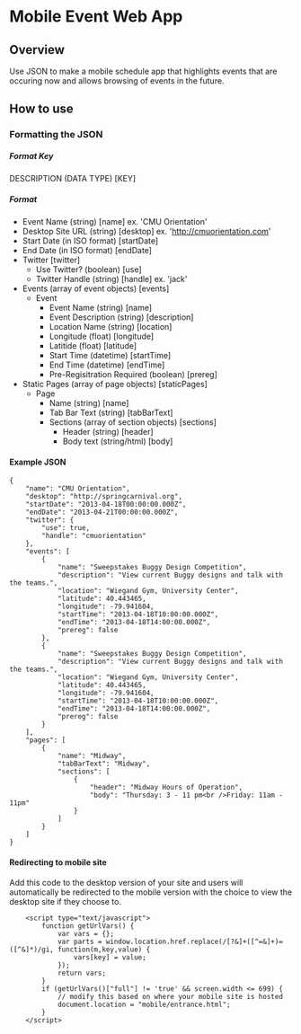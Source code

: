# Mobile Event Web App

## Overview

Use JSON to make a mobile schedule app that highlights events that are occuring now and allows browsing of events in the future.

## How to use

### Formatting the JSON

##### Format Key
DESCRIPTION (DATA TYPE) [KEY]

##### Format
* Event Name (string) [name] ex. 'CMU Orientation'
* Desktop Site URL (string) [desktop] ex. 'http://cmuorientation.com'
* Start Date (in ISO format) [startDate]
* End Date (in ISO format) [endDate]
* Twitter [twitter]
	* Use Twitter? (boolean) [use]
	* Twitter Handle (string) [handle] ex. 'jack'
* Events (array of event objects) [events]
	* Event	 
		* Event Name (string) [name]
		* Event Description (string) [description]
		* Location Name (string) [location]
		* Longitude (float) [longitude] 
		* Latitide (float) [latitude]
		* Start Time (datetime) [startTime]
		* End Time (datetime) [endTime]
		* Pre-Regisitration Required (boolean) [prereg]
* Static Pages (array of page objects) [staticPages]
	* Page
		* Name (string) [name]
		* Tab Bar Text (string) [tabBarText]
		* Sections (array of section objects) [sections]
			* Header (string) [header]
			* Body text (string/html) [body]
			
#### Example JSON
```
{
    "name": "CMU Orientation",
    "desktop": "http://springcarnival.org",
    "startDate": "2013-04-18T00:00:00.000Z",
    "endDate": "2013-04-21T00:00:00.000Z",
    "twitter": {
        "use": true,
        "handle": "cmuorientation"
    },
    "events": [
        {
            "name": "Sweepstakes Buggy Design Competition",
            "description": "View current Buggy designs and talk with the teams.",
            "location": "Wiegand Gym, University Center",
            "latitude": 40.443465,
            "longitude": -79.941604,
            "startTime": "2013-04-18T10:00:00.000Z",
            "endTime": "2013-04-18T14:00:00.000Z",
            "prereg": false
        },
        {
            "name": "Sweepstakes Buggy Design Competition",
            "description": "View current Buggy designs and talk with the teams.",
            "location": "Wiegand Gym, University Center",
            "latitude": 40.443465,
            "longitude": -79.941604,
            "startTime": "2013-04-18T10:00:00.000Z",
            "endTime": "2013-04-18T14:00:00.000Z",
            "prereg": false
        }
    ],
    "pages": [
        {
            "name": "Midway",
            "tabBarText": "Midway",
            "sections": [
                {
                    "header": "Midway Hours of Operation",
                    "body": "Thursday: 3 - 11 pm<br />Friday: 11am - 11pm"
                }
            ]
        }
    ]
}
```

#### Redirecting to mobile site
Add this code to the desktop version of your site and users will automatically be redirected to the mobile version with the choice to view the desktop site if they choose to.

```
	<script type="text/javascript">
		function getUrlVars() {
	    	var vars = {};
	    	var parts = window.location.href.replace(/[?&]+([^=&]+)=([^&]*)/gi, function(m,key,value) {
	        	vars[key] = value;
	    	});
	    	return vars;
		}
		if (getUrlVars()["full"] != 'true' && screen.width <= 699) {
		    // modify this based on where your mobile site is hosted
			document.location = "mobile/entrance.html";
		}
	</script>

```

		 

